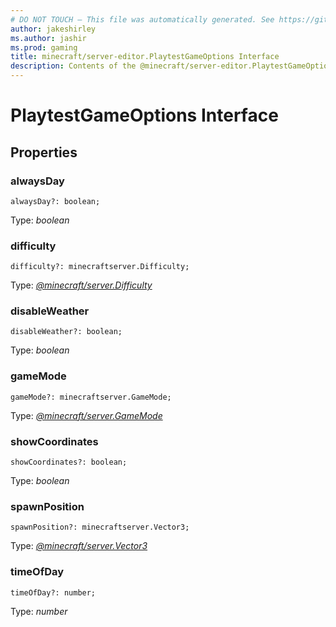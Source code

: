 ```yaml
---
# DO NOT TOUCH — This file was automatically generated. See https://github.com/mojang/minecraftapidocsgenerator to modify descriptions, examples, etc.
author: jakeshirley
ms.author: jashir
ms.prod: gaming
title: minecraft/server-editor.PlaytestGameOptions Interface
description: Contents of the @minecraft/server-editor.PlaytestGameOptions class.
---
```

# PlaytestGameOptions Interface

## Properties

### **alwaysDay**
`alwaysDay?: boolean;`

Type: *boolean*

### **difficulty**
`difficulty?: minecraftserver.Difficulty;`

Type: [*@minecraft/server.Difficulty*](../../minecraft/server/Difficulty.md)

### **disableWeather**
`disableWeather?: boolean;`

Type: *boolean*

### **gameMode**
`gameMode?: minecraftserver.GameMode;`

Type: [*@minecraft/server.GameMode*](../../minecraft/server/GameMode.md)

### **showCoordinates**
`showCoordinates?: boolean;`

Type: *boolean*

### **spawnPosition**
`spawnPosition?: minecraftserver.Vector3;`

Type: [*@minecraft/server.Vector3*](../../minecraft/server/Vector3.md)

### **timeOfDay**
`timeOfDay?: number;`

Type: *number*
